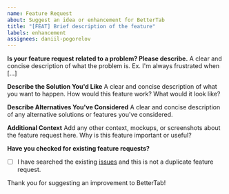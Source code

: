 ```yaml
---
name: Feature Request
about: Suggest an idea or enhancement for BetterTab
title: "[FEAT] Brief description of the feature"
labels: enhancement
assignees: daniil-pogorelov
---
```


**Is your feature request related to a problem? Please describe.**
A clear and concise description of what the problem is. Ex. I'm always frustrated when [...]

**Describe the Solution You'd Like**
A clear and concise description of what you want to happen.
How would this feature work? What would it look like?

**Describe Alternatives You've Considered**
A clear and concise description of any alternative solutions or features you've considered.

**Additional Context**
Add any other context, mockups, or screenshots about the feature request here.
Why is this feature important or useful?

**Have you checked for existing feature requests?**
- [ ] I have searched the existing [issues](https://github.com/daniil-pogorelov/Better-Tab/issues) and this is not a duplicate feature request.

Thank you for suggesting an improvement to BetterTab!
